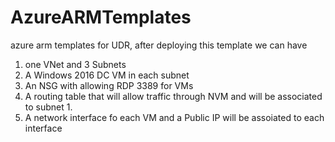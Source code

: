 # AzureARMTemplates
azure arm templates for UDR, after deploying this template we can have
1) one VNet and 3 Subnets
2) A Windows 2016 DC VM in each subnet
3) An NSG with allowing RDP 3389 for VMs
4) A routing table that will allow traffic through NVM and will be associated to subnet 1.
5) A network interface fo each VM and a Public IP will be assoiated to each interface
